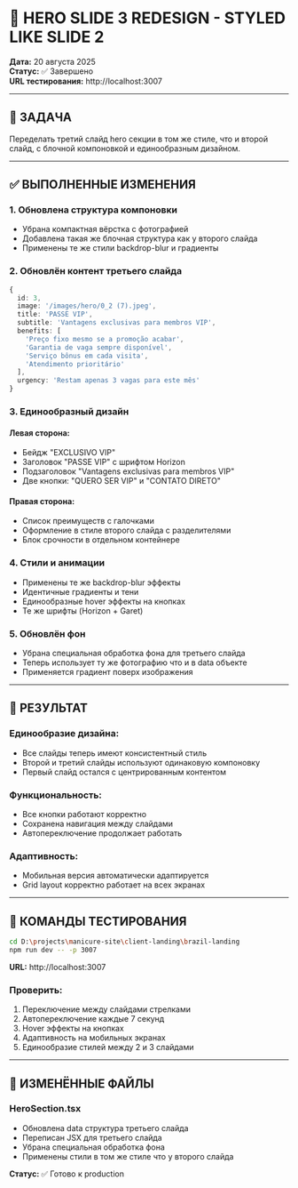 # 🎨 HERO SLIDE 3 REDESIGN - STYLED LIKE SLIDE 2

**Дата:** 20 августа 2025  
**Статус:** ✅ Завершено  
**URL тестирования:** http://localhost:3007

---

## 🎯 ЗАДАЧА

Переделать третий слайд hero секции в том же стиле, что и второй слайд, с блочной компоновкой и единообразным дизайном.

---

## ✅ ВЫПОЛНЕННЫЕ ИЗМЕНЕНИЯ

### **1. Обновлена структура компоновки**
- Убрана компактная вёрстка с фотографией
- Добавлена такая же блочная структура как у второго слайда
- Применены те же стили backdrop-blur и градиенты

### **2. Обновлён контент третьего слайда**
```typescript
{
  id: 3,
  image: '/images/hero/0_2 (7).jpeg',
  title: 'PASSE VIP',
  subtitle: 'Vantagens exclusivas para membros VIP',
  benefits: [
    'Preço fixo mesmo se a promoção acabar',
    'Garantia de vaga sempre disponível',
    'Serviço bônus em cada visita',
    'Atendimento prioritário'
  ],
  urgency: 'Restam apenas 3 vagas para este mês'
}
```

### **3. Единообразный дизайн**
#### **Левая сторона:**
- Бейдж "EXCLUSIVO VIP" 
- Заголовок "PASSE VIP" с шрифтом Horizon
- Подзаголовок "Vantagens exclusivas para membros VIP"
- Две кнопки: "QUERO SER VIP" и "CONTATO DIRETO"

#### **Правая сторона:**
- Список преимуществ с галочками
- Оформление в стиле второго слайда с разделителями
- Блок срочности в отдельном контейнере

### **4. Стили и анимации**
- Применены те же backdrop-blur эффекты
- Идентичные градиенты и тени
- Единообразные hover эффекты на кнопках
- Те же шрифты (Horizon + Garet)

### **5. Обновлён фон**
- Убрана специальная обработка фона для третьего слайда
- Теперь использует ту же фотографию что и в data объекте
- Применяется градиент поверх изображения

---

## 🎨 РЕЗУЛЬТАТ

### **Единообразие дизайна:**
- Все слайды теперь имеют консистентный стиль
- Второй и третий слайды используют одинаковую компоновку
- Первый слайд остался с центрированным контентом

### **Функциональность:**
- Все кнопки работают корректно
- Сохранена навигация между слайдами
- Автопереключение продолжает работать

### **Адаптивность:**
- Мобильная версия автоматически адаптируется
- Grid layout корректно работает на всех экранах

---

## 🚀 КОМАНДЫ ТЕСТИРОВАНИЯ

```bash
cd D:\projects\manicure-site\client-landing\brazil-landing
npm run dev -- -p 3007
```

**URL:** http://localhost:3007

### **Проверить:**
1. Переключение между слайдами стрелками
2. Автопереключение каждые 7 секунд
3. Hover эффекты на кнопках
4. Адаптивность на мобильных экранах
5. Единообразие стилей между 2 и 3 слайдами

---

## 📁 ИЗМЕНЁННЫЕ ФАЙЛЫ

### **HeroSection.tsx**
- Обновлена data структура третьего слайда
- Переписан JSX для третьего слайда
- Убрана специальная обработка фона
- Применены стили в том же стиле что у второго слайда

**Статус:** ✅ Готово к production
